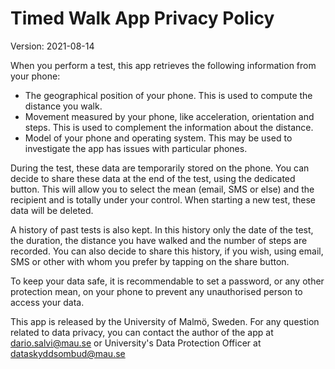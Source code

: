 Timed Walk App Privacy Policy
=============================
Version: 2021-08-14


When you perform a test, this app retrieves the following information from
your phone:
- The geographical position of your phone. This is used to compute the distance you walk.
- Movement measured by your phone, like acceleration, orientation and steps. This is used to complement the information about the distance.
- Model of your phone and operating system. This may be used to investigate the app has issues with particular phones.

During the test, these data are temporarily stored on the phone. You can decide
to share these data at the end of the test, using the dedicated button.
This will allow you to select the mean (email, SMS or else) and the recipient and
is totally under your control. When starting a new test, these data will
be deleted.

A history of past tests is also kept. In this history only the date of the test,
the duration, the distance you have walked and the number of steps are recorded.
You can also decide to share this history, if you wish, using email, SMS or other
with whom you prefer by tapping on the share button.

To keep your data safe, it is recommendable to set a password, or any other
protection mean, on your phone to prevent any unauthorised person to
access your data.

This app is released by the University of Malmö, Sweden. For any question
related to data privacy, you can contact the author of the app at dario.salvi@mau.se
or University's Data Protection Officer at dataskyddsombud@mau.se
